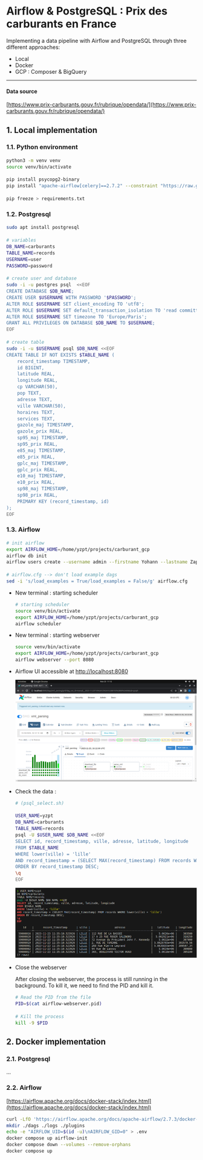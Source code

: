 # Airflow & PostgreSQL : Prix des carburants en France

Implementing a data pipeline with Airflow and PostgreSQL through three different approaches:
- Local
- Docker
- GCP : Composer & BigQuery

<hr>

#### Data source
[https://www.prix-carburants.gouv.fr/rubrique/opendata/](https://www.prix-carburants.gouv.fr/rubrique/opendata/)

## 1. Local implementation

### 1.1. Python environment

```bash
python3 -m venv venv
source venv/bin/activate

pip install psycopg2-binary
pip install "apache-airflow[celery]==2.7.2" --constraint "https://raw.githubusercontent.com/apache/airflow/constraints-2.7.2/constraints-3.10.txt"

pip freeze > requirements.txt
```

### 1.2. Postgresql 

```bash
sudo apt install postgresql

# variables
DB_NAME=carburants
TABLE_NAME=records
USERNAME=user
PASSWORD=password

# create user and database
sudo -i -u postgres psql  <<EOF
CREATE DATABASE $DB_NAME;
CREATE USER $USERNAME WITH PASSWORD '$PASSWORD';
ALTER ROLE $USERNAME SET client_encoding TO 'utf8';
ALTER ROLE $USERNAME SET default_transaction_isolation TO 'read committed';
ALTER ROLE $USERNAME SET timezone TO 'Europe/Paris';
GRANT ALL PRIVILEGES ON DATABASE $DB_NAME TO $USERNAME;
EOF

# create table
sudo -i -u $USERNAME psql $DB_NAME <<EOF
CREATE TABLE IF NOT EXISTS $TABLE_NAME (
    record_timestamp TIMESTAMP,
    id BIGINT,
    latitude REAL,
    longitude REAL,
    cp VARCHAR(50),
    pop TEXT,
    adresse TEXT,
    ville VARCHAR(50),
    horaires TEXT,
    services TEXT,
    gazole_maj TIMESTAMP,
    gazole_prix REAL,
    sp95_maj TIMESTAMP,
    sp95_prix REAL,
    e85_maj TIMESTAMP,
    e85_prix REAL,
    gplc_maj TIMESTAMP,
    gplc_prix REAL,
    e10_maj TIMESTAMP,
    e10_prix REAL,
    sp98_maj TIMESTAMP,
    sp98_prix REAL,
    PRIMARY KEY (record_timestamp, id)
);
EOF
```

### 1.3. Airflow

```bash
# init airflow
export AIRFLOW_HOME=/home/yzpt/projects/carburant_gcp
airflow db init
airflow users create --username admin --firstname Yohann --lastname Zapart --role Admin --email yohann@zapart.com

# airflow.cfg --> don't load example dags
sed -i 's/load_examples = True/load_examples = False/g' airflow.cfg
```
* New terminal : starting scheduler

    ```bash
    # starting scheduler
    source venv/bin/activate
    export AIRFLOW_HOME=/home/yzpt/projects/carburant_gcp
    airflow scheduler
    ```

* New terminal : starting webserver

    ```bash
    source venv/bin/activate
    export AIRFLOW_HOME=/home/yzpt/projects/carburant_gcp
    airflow webserver --port 8080
    ```

* Airflow UI accessible at [http://localhost:8080](http://localhost:8080)

    ![dag_screen](./img/dag_screen.png)

* Check the data : 

    ```bash
    # (psql_select.sh)

    USER_NAME=yzpt
    DB_NAME=carburants
    TABLE_NAME=records
    psql -U $USER_NAME $DB_NAME <<EOF
    SELECT id, record_timestamp, ville, adresse, latitude, longitude 
    FROM $TABLE_NAME 
    WHERE lower(ville) = 'lille'
    AND record_timestamp = (SELECT MAX(record_timestamp) FROM records WHERE lower(ville) = 'lille')
    ORDER BY record_timestamp DESC;
    \q
    EOF
    ```

    ![check data screen](./img/check_screen.png)

* Close the webserver

    After closing the webserver, the process is still running in the background. To kill it, we need to find the PID and kill it.

    ```bash
    # Read the PID from the file
    PID=$(cat airflow-webserver.pid)
    
    # Kill the process
    kill -9 $PID
    ```

## 2. Docker implementation

### 2.1. Postgresql

...

### 2.2. Airflow

[https://airflow.apache.org/docs/docker-stack/index.html](https://airflow.apache.org/docs/docker-stack/index.html)

```bash
curl -LfO 'https://airflow.apache.org/docs/apache-airflow/2.7.3/docker-compose.yaml'
mkdir ./dags ./logs ./plugins
echo -e "AIRFLOW_UID=$(id -u)\nAIRFLOW_GID=0" > .env
docker compose up airflow-init
docker compose down --volumes --remove-orphans
docker compose up
```

